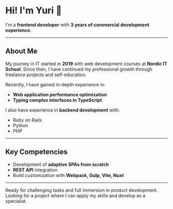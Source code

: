# Hi! I'm Yuri 👋

I'm a **frontend developer** with **3 years of commercial development experience**.

---

## About Me

My journey in IT started in **2019** with web development courses at **Nordic IT School**. Since then, I have continued my professional growth through freelance projects and self-education.  

Recently, I have gained in-depth experience in:

- **Web application performance optimization**
- **Typing complex interfaces in TypeScript**

I also have experience in **backend development** with:

- Ruby on Rails
- Python
- PHP

---

## Key Competencies

- Development of **adaptive SPAs from scratch**
- **REST API** integration
- Build customization with **Webpack, Gulp, Vite, Nuxt**

---

Ready for challenging tasks and full immersion in product development. Looking for a project where I can apply my skills and develop as a specialist.

